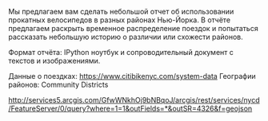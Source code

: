 Мы предлагаем вам сделать небольшой отчет об использовании прокатных велосипедов в разных районах Нью-Йорка. В отчёте предлагаем раскрыть временное распределение поездок и попытаться рассказать небольшую историю о различии или схожести районов.

Формат отчёта: IPython ноутбук и сопроводительный документ с текстов и изображениями. 

Данные о поездках: https://www.citibikenyc.com/system-data
Географии районов: Community Districts

http://services5.arcgis.com/GfwWNkhOj9bNBqoJ/arcgis/rest/services/nycd/FeatureServer/0/query?where=1=1&outFields=*&outSR=4326&f=geojson
